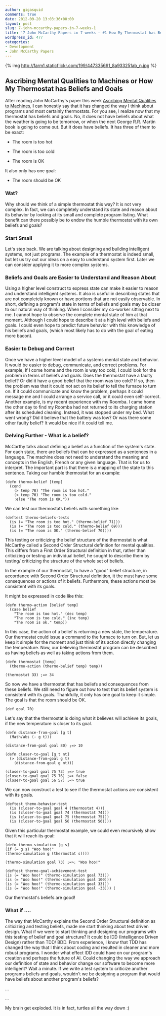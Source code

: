 ```yaml
---
author: gigasquid
comments: true
date: 2012-09-20 13:03:36+00:00
layout: post
slug: 7-john-mccarthy-papers-in-7-weeks-1
title: '7 John McCarthy Papers in 7 weeks – #1 How My Thermostat has Beliefs and Goals'
wordpress_id: 477
categories:
- Development
- John McCarthy Papers
---
```


{% img http://farm1.staticflickr.com/199/447335691_8a933251ab_n.jpg %}


## Ascribing Mental Qualities to Machines or How My Thermostat has Beliefs and Goals


After reading John McCarthy's paper this week [Ascribing Mental Qualities to Machines](http://web.archive.org/web/20131014084908/http://www-formal.stanford.edu/jmc/), I can honestly say that it has changed the way I think about programs and most certainly thermostats. For you see, I realize now that my thermostat has beliefs and goals. No, it does not have beliefs about what the weather is going to be tomorrow, or when the next George R.R. Martin book is going to come out. But it does have beliefs. It has three of them to be exact:



	
  * The room is too hot

	
  * The room is too cold

	
  * The room is OK


It also only has one goal:

	
  * The room should be OK




### Wat?


Why should we think of a simple thermostat this way? It is not very complex. In fact, we can completely understand its state and reason about its behavior by looking at its small and complete program listing. What benefit can there possibly be to endow the humble thermostat with its own beliefs and goals?


### Start Small


Let's step back. We are talking about designing and building intelligent systems, not just programs. The example of a thermostat is indeed small, but let us try out our ideas on a easy to understand system first. Later we can consider applying it to more complex systems.


### Beliefs and Goals are Easier to Understand and Reason About


Using a higher level construct to express state can make it easier to reason and understand intelligent systems. It also is useful in describing states that are not completely known or have portions that are not easily observable. In short, defining a program's state in terms of beliefs and goals may be closer to our natural way of thinking. When I consider my co-worker sitting next to me. I cannot hope to observe the complete mental state of him at that moment. Although I could hope to describe it at a high level with beliefs and goals. I could even hope to predict future behavior with this knowledge of his beliefs and goals, (which most likely has to do with the goal of eating more bacon).


### Easier to Debug and Correct


Once we have a higher level model of a systems mental state and behavior. It would be easier to debug, communicate, and correct problems. For example, If I come home and the room is way too cold, I could look for the problem in terms of beliefs and goals. Does the thermostat have a faulty belief? Or did it have a good belief that the room was too cold? If so, then the problem was that it could not act on its belief to tell the furnace to turn on. If it could communicate and know the problem, perhaps it could message me and I could arrange a service call, or it could even self-correct. Another example, is my recent experience with my Roomba. I came home the other day to find my Roomba had not returned to its charging station after its scheduled cleaning. Instead, it was stopped under my bed. What went wrong? Did it believe that the battery was low? Or was there some other faulty belief? It would be nice if it could tell me.


### Delving Further - What is a belief?


McCarthy talks about defining a belief as a function of the system's state. For each state, there are beliefs that can be expressed as a sentences in a language. The machine does not need to understand the meaning and concepts in the English, French or any given language. That is for us to interpret. The important part is that there is a mapping of the state to this sentence. Taking our humble thermostat for an example:

    
    (defn thermo-belief [temp]
      (cond
        (> temp 70) "The room is too hot."
        (< temp 70) "The room is too cold."
        :else "The room is OK."))


We can test our thermostats beliefs with something like:

    
    (deftest thermo-beliefs-tests
      (is (= "The room is too hot." (thermo-belief 71)))
      (is (= "The room is too cold." (thermo-belief 69)))
      (is (= "The room is OK." (thermo-belief 70))))


This testing or criticizing the belief structure of the thermostat is what McCarthy called a Second Order Structural definition for mental qualities. This differs from a First Order Structural definition in that, rather than criticizing or testing an individual belief, he sought to describe them by testing/ criticizing the structure of the whole set of beliefs.

In the example of our thermostat, to have a "good" belief structure, in accordance with Second Order Structural definition, it the must have some consequences or actions of it beliefs. Furthermore, these actions most be consistent with its goals.

It might be expressed in code like this:

    
    (defn thermo-action [belief temp]
      (case belief
        "The room is too hot." (dec temp)
        "The room is too cold." (inc temp)
        "The room is ok." temp))


In this case, the action of a belief is returning a new state, the temperature. Our thermostat could issue a command to the furnace to turn on. But, let us keep it simple for the moment and just think of its action directly changing the temperature. Now, our believing thermostat program can be described as having beliefs as well as taking actions from them.

    
    (defn thermostat [temp]
      (thermo-action (thermo-belief temp) temp))
    
    (thermostat 33) ;=> 34


So now we have a thermostat that has beliefs and consequences from these beliefs. We still need to figure out how to test that its belief system is consistent with its goals. Thankfully, it only has one goal to keep it simple. The goal is that the room should be OK.

    
    (def goal 70)


Let's say that the thermostat is doing what it believes will achieve its goals, if the new temperature is closer to its goal.

    
    (defn distance-from-goal [g t]
      (Math/abs (- g t)))
    
    (distance-from-goal goal 80) ;=> 10
    
    (defn closer-to-goal [g t nt]
      (> (distance-from-goal g t)
        (distance-from-goal g nt)))
    
    (closer-to-goal goal 75 73) ;=> true
    (closer-to-goal goal 75 76) ;=> false
    (closer-to-goal goal 56 57) ;=> true
    


We can now construct a test to see if the thermostat actions are consistent with its goals.

    
    
    (deftest themo-behavior-test
      (is (closer-to-goal goal 4 (thermostat 4)))
      (is (closer-to-goal goal 74 (thermostat 74)))
      (is (closer-to-goal goal 75 (thermostat 75)))
      (is (closer-to-goal goal 56 (thermostat 56))))
    


Given this particular thermostat example, we could even recursively show that it will reach its goal:


    
    
    (defn thermo-simulation [g s]
    (if (= g s) "Woo hoo!"
    (thermo-simulation g (thermostat s))))
    
    (thermo-simulation goal 73) ;=>; "Woo hoo!"
    
    (deftest thermo-goal-achievement-test
    (is (= "Woo hoo!" (thermo-simulation goal 73)))
    (is (= "Woo hoo!" (thermo-simulation goal 100)))
    (is (= "Woo hoo!" (thermo-simulation goal 33)))
    (is (= "Woo hoo!" (thermo-simulation goal -33))) )
    



Our thermostat's beliefs are good!


### What if ....


The way that McCarthy explains the Second Order Structural definition as criticizing and testing beliefs, made me start thinking about test driven design. What if we were to start thinking and designing our programs with this testing of belief and goal structure? It could be IDD (Intelligence Driven Design) rather than TDD/ BDD. From experience, I know that TDD has changed the way that I think about coding and resulted in cleaner and more robust programs. I wonder what effect IDD could have on our program's creation and perhaps the future of AI. Could changing the way we approach our definition of state and behavior change our software to become more intelligent? Wait a minute. If we write a test system to criticize another programs beliefs and goals, wouldn't we be designing a program that would have beliefs about another program's beliefs?

...

...

My brain get exploded.
It is in fact, turtles all the way down :)
